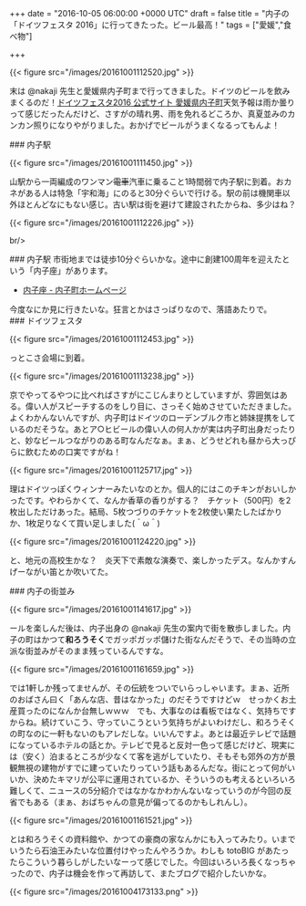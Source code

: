 
+++
date = "2016-10-05 06:00:00 +0000 UTC"
draft = false
title = "内子の「ドイツフェスタ 2016」に行ってきたった。ビール最高！"
tags = ["愛媛","食べ物"]

+++


{{< figure src="/images/20161001112520.jpg"  >}}

末は @nakaji 先生と愛媛県内子町まで行ってきました。ドイツのビールを飲みまくるのだ！[ドイツフェスタ2016 公式サイト 愛媛県内子町](http://uchiko-dfesta.com/)天気予報は雨か曇りって感じだったんだけど、さすがの晴れ男、雨を免れるどころか、真夏並みのカンカン照りになりやがりました。おかげでビールがうまくなるってもんよ！

<div class="section">
    ### 内子駅
    

{{< figure src="/images/20161001111450.jpg"  >}}

山駅から一両編成のワンマン<s>電車</s>汽車に乗ること1時間弱で内子駅に到着。おカネがある人は特急「宇和海」にのると30分ぐらいで行ける。駅の前は機関車以外ほとんどなにもない感じ。古い駅は街を避けて建設されたからね、多少はね？

{{< figure src="/images/20161001112226.jpg"  >}}

br/>


</div>
<div class="section">
    ### 内子駅
    市街地までは徒歩10分ぐらいかな。途中に創建100周年を迎えたという「内子座」があります。

<ul>
<li><a href="https://www.town.uchiko.ehime.jp/site/uchikoza/">内子座 - 内子町ホームページ</a></li>
</ul>今度なにか見に行きたいな。狂言とかはさっぱりなので、落語あたりで。

</div>
<div class="section">
    ### ドイツフェスタ
    

{{< figure src="/images/20161001112453.jpg"  >}}

っとこさ会場に到着。

{{< figure src="/images/20161001113238.jpg"  >}}

京でやってるやつに比べればさすがにこじんまりとしていますが、雰囲気はある。偉い人がスピーチするのをしり目に、さっそく始めさせていただきました。よくわかんないんですが、内子町はドイツのローデンブルク市と姉妹提携をしているのだそうな。あとア○ヒビールの偉い人の何人かが実は内子町出身だったりと、妙なビールつながりのある町なんだなぁ。まぁ、どうせどれも昼から大っぴらに飲むための口実ですがね！

{{< figure src="/images/20161001125717.jpg"  >}}

理はドイツっぽくウィンナーみたいなのとか。個人的にはこのチキンがおいしかったです。やわらかくて、なんか香草の香りがする？　チケット（500円）を2枚出しただけあった。結局、5枚つづりのチケットを2枚使い果たしたばかりか、1枚足りなくて買い足しました(＾ω＾)

{{< figure src="/images/20161001124220.jpg"  >}}

と、地元の高校生かな？　炎天下で素敵な演奏で、楽しかったデス。なんかすんげーながい笛とか吹いてた。

</div>
<div class="section">
    ### 内子の街並み
    

{{< figure src="/images/20161001141617.jpg"  >}}

ールを楽しんだ後は、内子出身の @nakaji 先生の案内で街を散歩しました。内子の町はかつて**和ろうそく**でガッポガッポ儲けた街なんだそうで、その当時の立派な街並みがそのまま残っているんですな。

{{< figure src="/images/20161001161659.jpg"  >}}

では1軒しか残ってませんが、その伝統をついでいらっしゃいます。まぁ、近所のおばさん曰く「あんな店、昔はなかった」のだそうですけどｗ　せっかくお土産買ったのになんか台無しｗｗｗ　でも、大事なのは看板ではなく、気持ちですからね。続けていこう、守っていこうという気持ちがよいわけだし、和ろうそくの町なのに一軒もないのもアレだしな。いいんですよ。あとは最近テレビで話題になっているホテルの話とか。テレビで見ると反対一色って感じだけど、現実には（安く）泊まるところが少なくて客を逃がしていたり、そもそも郊外の方が景観無視の建物がすでに建っていたりっていう話もあるんだな。街にとって何がいいか、決めたキマリが公平に運用されているか、そういうのも考えるといろいろ難しくて、ニュースの5分紹介ではなかなかわかんないなっていうのが今回の反省でもある（まぁ、おばちゃんの意見が偏ってるのかもしれんし）。

{{< figure src="/images/20161001161521.jpg"  >}}

とは和ろうそくの資料館や、かつての豪商の家なんかにも入ってみたり。いまでいうたら石油王みたいな位置付けやったんやろうか。わしも totoBIG があたったらこういう暮らしがしたいなーって感じでした。今回はいろいろ長くなっちゃったので、内子は機会を作って再訪して、またブログで紹介したいかな。

{{< figure src="/images/20161004173133.png"  >}}

</div>


